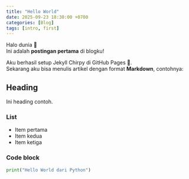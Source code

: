 ```yaml
---
title: "Hello World"
date: 2025-09-23 18:30:00 +0700
categories: [Blog]
tags: [intro, first]
---
```


Halo dunia 👋  
Ini adalah **postingan pertama** di blogku!  

Aku berhasil setup Jekyll Chirpy di GitHub Pages 🚀.  
Sekarang aku bisa menulis artikel dengan format **Markdown**, contohnya:

## Heading
Ini heading contoh.

### List
- Item pertama
- Item kedua
- Item ketiga

### Code block
```python
print("Hello World dari Python")
